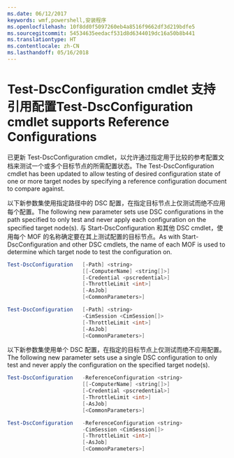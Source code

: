 ```yaml
---
ms.date: 06/12/2017
keywords: wmf,powershell,安装程序
ms.openlocfilehash: 10f8dd0f5097260eb4a8516f9662df3d219bdfe5
ms.sourcegitcommit: 54534635eedacf531d8d6344019dc16a50b8b441
ms.translationtype: HT
ms.contentlocale: zh-CN
ms.lasthandoff: 05/16/2018
---
```

# <a name="test-dscconfiguration-cmdlet-supports-reference-configurations"></a><span data-ttu-id="68825-102">Test-DscConfiguration cmdlet 支持引用配置</span><span class="sxs-lookup"><span data-stu-id="68825-102">Test-DscConfiguration cmdlet supports Reference Configurations</span></span>

<span data-ttu-id="68825-103">已更新 Test-DscConfiguration cmdlet，以允许通过指定用于比较的参考配置文档来测试一个或多个目标节点的所需配置状态。</span><span class="sxs-lookup"><span data-stu-id="68825-103">The Test-DscConfiguration cmdlet has been updated to allow testing of desired configuration state of one or more target nodes by specifying a reference configuration document to compare against.</span></span>

<span data-ttu-id="68825-104">以下新参数集使用指定路径中的 DSC 配置，在指定目标节点上仅测试而绝不应用每个配置。</span><span class="sxs-lookup"><span data-stu-id="68825-104">The following new parameter sets use DSC configurations in the path specified to only test and never apply each configuration on the specified target node(s).</span></span> <span data-ttu-id="68825-105">与 Start-DscConfiguration 和其他 DSC cmdlet，使用每个 MOF 的名称确定要在其上测试配置的目标节点。</span><span class="sxs-lookup"><span data-stu-id="68825-105">As with Start-DscConfiguration and other DSC cmdlets, the name of each MOF is used to determine which target node to test the configuration on.</span></span>

```powershell
Test-DscConfiguration   [-Path] <string>
                        [[-ComputerName] <string[]>]
                        [-Credential <pscredential>]
                        [-ThrottleLimit <int>]
                        [-AsJob]
                        [<CommonParameters>]

Test-DscConfiguration   [-Path] <string>
                        -CimSession <CimSession[]>
                        [-ThrottleLimit <int>]
                        [-AsJob]
                        [<CommonParameters>]
```

<span data-ttu-id="68825-106">以下新参数集使用单个 DSC 配置，在指定的目标节点上仅测试而绝不应用配置。</span><span class="sxs-lookup"><span data-stu-id="68825-106">The following new parameter sets use a single DSC configuration to only test and never apply the configuration on the specified target node(s).</span></span>

```powershell
Test-DscConfiguration   -ReferenceConfiguration <string>
                        [[-ComputerName] <string[]>]
                        [-Credential <pscredential>]
                        [-ThrottleLimit <int>]
                        [-AsJob]
                        [<CommonParameters>]

Test-DscConfiguration   -ReferenceConfiguration <string>
                        -CimSession <CimSession[]>
                        [-ThrottleLimit <int>]
                        [-AsJob]
                        [<CommonParameters>]
```
